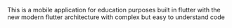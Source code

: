 This is a mobile application for education purposes built in flutter with the new modern flutter architecture with complex but easy to understand code
